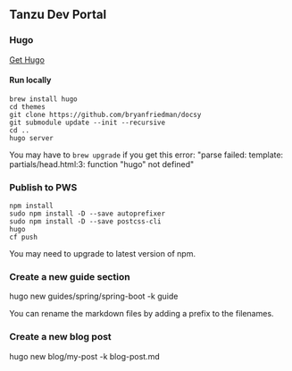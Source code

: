 ## Tanzu Dev Portal

### Hugo
[Get Hugo](https://gohugo.io/getting-started/installing/)

#### Run locally

```
brew install hugo
cd themes
git clone https://github.com/bryanfriedman/docsy
git submodule update --init --recursive
cd ..
hugo server
```

You may have to `brew upgrade` if you get this error: "parse failed: template: partials/head.html:3: function "hugo" not defined"

### Publish to PWS

```
npm install
sudo npm install -D --save autoprefixer
sudo npm install -D --save postcss-cli
hugo
cf push
```

You may need to upgrade to latest version of npm.

### Create a new guide section
hugo new guides/spring/spring-boot -k guide

You can rename the markdown files by adding a prefix to the filenames.

### Create a new blog post
hugo new blog/my-post -k blog-post.md